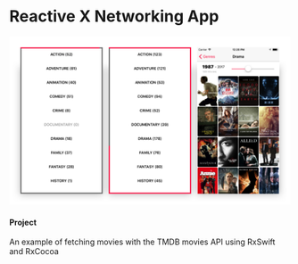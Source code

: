# Reactive X Networking App

![Screenshots of the app](media/Header.png)

#### Project
An example of fetching movies with the TMDB movies API using RxSwift and RxCocoa
